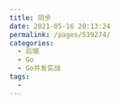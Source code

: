 ```yaml
---
title: 同步
date: 2021-05-16 20:13:24
permalink: /pages/539274/
categories:
  - 后端
  - Go
  - Go并发实战
tags:
  - 
---
```

